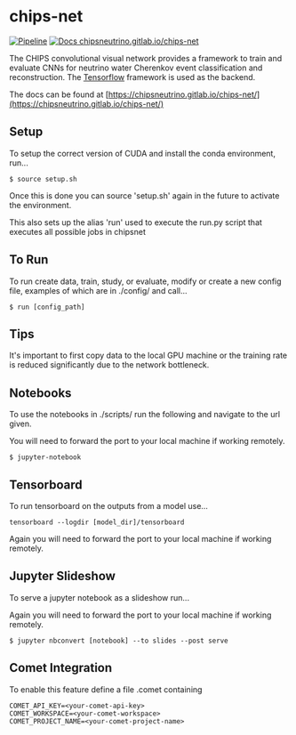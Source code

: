 # chips-net

[![Pipeline](https://gitlab.com/chipsneutrino/chips-net/badges/master/pipeline.svg)](https://gitlab.com/chipsneutrino/chips-net/pipelines)        [![Docs chipsneutrino.gitlab.io/chips-net](https://img.shields.io/website-up-down-green-red/http/shields.io.svg)](https://chipsneutrino.gitlab.io/chips-net/)

The CHIPS convolutional visual network provides a framework to train and evaluate CNNs for neutrino water Cherenkov event classification and reconstruction. The [Tensorflow](https://www.tensorflow.org/) framework is used as the backend.

The docs can be found at [https://chipsneutrino.gitlab.io/chips-net/](https://chipsneutrino.gitlab.io/chips-net/)

## Setup
To setup the correct version of CUDA and install the conda environment, run... 

```
$ source setup.sh
```

Once this is done you can source 'setup.sh' again in the future to activate the environment.

This also sets up the alias 'run' used to execute the run.py script that executes all possible jobs in chipsnet

## To Run
To run create data, train, study, or evaluate, modify or create a new config file, examples of which are in ./config/ and call...

```
$ run [config_path]
```

## Tips
It's important to first copy data to the local GPU machine or the training rate is reduced significantly due to the network bottleneck.

## Notebooks
To use the notebooks in ./scripts/ run the following and navigate to the url given.

You will need to forward the port to your local machine if working remotely.

```
$ jupyter-notebook
```

## Tensorboard
To run tensorboard on the outputs from a model use...

```
tensorboard --logdir [model_dir]/tensorboard
```

Again you will need to forward the port to your local machine if working remotely.

## Jupyter Slideshow
To serve a jupyter notebook as a slideshow run...

Again you will need to forward the port to your local machine if working remotely.

```
$ jupyter nbconvert [notebook] --to slides --post serve
```

## Comet Integration

To enable this feature define a file .comet containing 

    COMET_API_KEY=<your-comet-api-key>
    COMET_WORKSPACE=<your-comet-workspace>
    COMET_PROJECT_NAME=<your-comet-project-name>